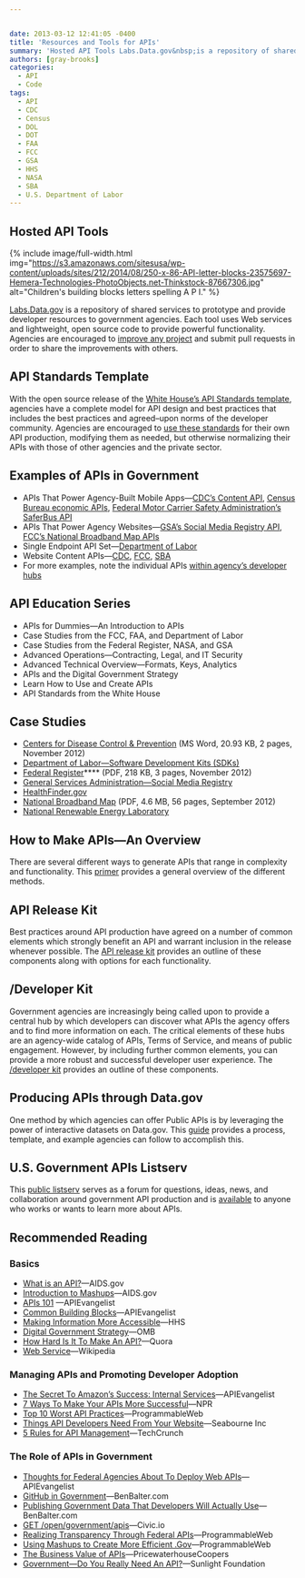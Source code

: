 ```yaml
---


date: 2013-03-12 12:41:05 -0400
title: 'Resources and Tools for APIs'
summary: 'Hosted API Tools Labs.Data.gov&nbsp;is a repository of shared services to prototype and provide developer resources to government agencies. Each tool uses Web services and lightweight, open source code to provide powerful functionality. Agencies are encouraged to&nbsp;improve any project&nbsp;and submit pull requests in order to share the improvements with others. API Standards Template With the open'
authors: [gray-brooks]
categories:
  - API
  - Code
tags:
  - API
  - CDC
  - Census
  - DOL
  - DOT
  - FAA
  - FCC
  - GSA
  - HHS
  - NASA
  - SBA
  - U.S. Department of Labor
---
```


## <a name="hosted-api-tools"></a>Hosted API Tools 
{% include image/full-width.html img="https://s3.amazonaws.com/sitesusa/wp-content/uploads/sites/212/2014/08/250-x-86-API-letter-blocks-23575697-Hemera-Technologies-PhotoObjects.net-Thinkstock-87667306.jpg" alt="Children's building blocks letters spelling A P I." %} 

[Labs.Data.gov](http://labs.data.gov/) is a repository of shared services to prototype and provide developer resources to government agencies. Each tool uses Web services and lightweight, open source code to provide powerful functionality. Agencies are encouraged to [improve any project](http://labs.data.gov/) and submit pull requests in order to share the improvements with others.

## <a name="api-standards-template"></a>API Standards Template

With the open source release of the [White House&#8217;s API Standards template](https://github.com/WhiteHouse/api-standards), agencies have a complete model for API design and best practices that includes the best practices and agreed–upon norms of the developer community. Agencies are encouraged to [use these standards](https://github.com/WhiteHouse/api-standards) for their own API production, modifying them as needed, but otherwise normalizing their APIs with those of other agencies and the private sector.

## <a name="examples-apis-government"></a>Examples of APIs in Government

  * APIs That Power Agency-Built Mobile Apps—[CDC’s Content API](http://tools.cdc.gov/syndication/api.aspx), [Census Bureau economic APIs](http://www.census.gov/developers/), [Federal Motor Carrier Safety Administration’s SaferBus API](https://mobile.fmcsa.dot.gov/developer/home.page)
  * APIs That Power Agency Websites—[GSA’s Social Media Registry API](http://www.usa.gov/About/developer-resources/social-media-registry.shtml), [FCC’s National Broadband Map APIs](http://www.broadbandmap.gov/developer)
  * Single Endpoint API Set—[Department of Labor](http://developer.dol.gov/)
  * Website Content APIs—[CDC](http://tools.cdc.gov/syndication/api.aspx), [FCC](http://www.fcc.gov/developers/fcc-content-api), [SBA](http://www.sba.gov/about-sba-info/140931)
  * For more examples, note the individual APIs [within agency&#8217;s developer hubs](https://github.com/GSA/slash-developer-pages#readme)

## <a name="api-education-series"></a>API Education Series

  * APIs for Dummies—An Introduction to APIs
  * Case Studies from the FCC, FAA, and Department of Labor
  * Case Studies from the Federal Register, NASA, and GSA
  * Advanced Operations—Contracting, Legal, and IT Security
  * Advanced Technical Overview—Formats, Keys, Analytics
  * APIs and the Digital Government Strategy
  * Learn How to Use and Create APIs
  * API Standards from the White House

## <a name="case-studies"></a>Case Studies

  * [Centers for Disease Control & Prevention](https://s3.amazonaws.com/sitesusa/wp-content/uploads/sites/212/2014/01/cdc-content-services-api.docx "CDC case study") (MS Word, 20.93 KB, 2 pages, November 2012)
  * [Department of Labor—Software Development Kits (SDKs)](https://digitalgov.sites.usa.gov/2012/11/19/case-study-how-dol-created-software-development-kits-sdks/ "Case Study: How DOL Created Software Development Kits (SDKs)")
  * [Federal Register](https://www.federalregister.gov/uploads/2012/11/FR2-API-Case-Study1.pdf)**** (PDF, 218 KB, 3 pages, November 2012)
  * [General Services Administration—Social Media Registry](https://www.WHATEVER/2012/11/19/case-study-how-gsa-launched-social-media-registry/ "Case Study: How GSA Launched Social Media Registry")
  * [HealthFinder.gov](https://www.WHATEVER/2012/07/16/healthfinder-gov-api/ "Healthfinder.gov API")
  * [National Broadband Map](http://www.wilsoncenter.org/sites/default/files/National%20Broadband%20Map%20Wilson%20Center%20Case%20Study.pdf) (PDF, 4.6 MB, 56 pages, September 2012)
  * [National Renewable Energy Laboratory](http://developer.nrel.gov/api-case-study/)

## <a name="how-to-make-apis-overview"></a>How to Make APIs—An Overview

There are several different ways to generate APIs that range in complexity and functionality. This [primer](https://www.WHATEVER/2013/03/12/how-to-make-apis-an-overview/ "How to Make APIs—An Overview") provides a general overview of the different methods.

## <a name="api-release-kit"></a>API Release Kit

Best practices around API production have agreed on a number of common elements which strongly benefit an API and warrant inclusion in the release whenever possible. The [API release kit](https://digitalgov.sites.usa.gov/2013/05/16/api-release-kit/ "API Release Kit") provides an outline of these components along with options for each functionality.

## <a name="developer-kit"></a>/Developer Kit

Government agencies are increasingly being called upon to provide a central hub by which developers can discover what APIs the agency offers and to find more information on each. The critical elements of these hubs are an agency-wide catalog of APIs, Terms of Service, and means of public engagement. However, by including further common elements, you can provide a more robust and successful developer user experience. The [/developer kit](http://WHATEVER/2013/05/21/developer-kit/ "/Developer Kit") provides an outline of these components.

## <a name="producing-apis-through-data.gov"></a>Producing APIs through Data.gov

One method by which agencies can offer Public APIs is by leveraging the power of interactive datasets on Data.gov. This [guide](https://digitalgov.sites.usa.gov/2013/04/30/producing-apis-through-data-gov/ "Producing APIs through Data.gov") provides a process, template, and example agencies can follow to accomplish this.

## <a name="government-api-listserv"></a>U.S. Government APIs Listserv

This [public listserv](https://groups.google.com/forum/?fromgroups#!forum/us-government-apis) serves as a forum for questions, ideas, news, and collaboration around government API production and is [available](https://groups.google.com/forum/?fromgroups#!forum/us-government-apis) to anyone who works or wants to learn more about APIs.

## <a name="recommended-reading"></a>Recommended Reading

### Basics

  * [What is an API?](http://blog.aids.gov/2012/04/open-data-in-action-what-is-an-api.html)—AIDS.gov
  * [Introduction to Mashups](http://blog.aids.gov/2008/11/introduction-to.html)—AIDS.gov
  * [APIs 101](http://apievangelist.com/) —APIEvangelist
  * [Common Building Blocks](http://apievangelist.com/2011/03/07/api-area--common-building-blocks/)—APIEvangelist
  * [Making Information More Accessible](http://www.healthdata.gov/blog/making-information-more-accessible-digital-government-strategy)—HHS
  * [Digital Government Strategy](http://www.whitehouse.gov/sites/default/files/omb/egov/digital-government/digital-government.html)—OMB
  * [How Hard Is It To Make An API?](http://www.quora.com/APIs/How-hard-is-it-to-make-an-API)—Quora
  * [Web Service](http://en.wikipedia.org/wiki/Web_service)—Wikipedia

### Managing APIs and Promoting Developer Adoption

  * [The Secret To Amazon&#8217;s Success: Internal Services](http://apievangelist.com/2012/01/12/the-secret-to-amazons-success-internal-apis/)—APIEvangelist
  * [7 Ways To Make Your APIs More Successful](http://blog.programmableweb.com/2010/03/31/7-ways-to-make-your-api-more-successful/?utm_source=feedburner&utm_medium=feed&utm_campaign=Feed:+ProgrammableWeb+(ProgrammableWeb:+Blog)&utm_content=Google+Reader)—NPR
  * [Top 10 Worst API Practices](http://blog.programmableweb.com/2012/08/03/top-10-api-worst-practices/)—ProgrammableWeb
  * [Things API Developers Need From Your Website](http://seabourneinc.com/2012/07/12/things-api-developers-need-from-your-website/)—Seabourne Inc
  * [5 Rules for API Management](http://techcrunch.com/2012/11/11/5-rules-for-api-management/)—TechCrunch

### The Role of APIs in Government

  * [Thoughts for Federal Agencies About To Deploy Web APIs](http://apievangelist.com/2012/06/02/thoughts-for-federal-agencies-about-to-deploy-web-apis/)—APIEvangelist
  * [GitHub in Government](http://ben.balter.com/open-source-for-government/#github)—BenBalter.com
  * [Publishing Government Data That Developers Will Actually Use](http://ben.balter.com/2012/06/02/publishing-government-data-that-developers-will-actually-use/)—BenBalter.com
  * [GET /open/government/apis](http://civic.io/2012/02/23/get-opengovernmentapis/)—Civic.io
  * [Realizing Transparency Through Federal APIs](http://blog.programmableweb.com/2009/03/04/realizing-transparency-through-federal-government-apis/?utm_source=feedburner&utm_medium=feed&utm_campaign=Feed:+ProgrammableWeb+(ProgrammableWeb:+Blog)&utm_content=Google+Reader)—ProgrammableWeb
  * [Using Mashups to Create More Efficient .Gov](http://blog.programmableweb.com/2009/05/14/using-mashups-to-create-a-more-efficient-government/?utm_source=feedburner&utm_medium=feed&utm_campaign=Feed:+ProgrammableWeb+(ProgrammableWeb:+Blog)&utm_content=Google+Reader)—ProgrammableWeb
  * [The Business Value of APIs](http://www.pwc.com/us/en/technology-forecast/2012/issue2/download.jhtml)—PricewaterhouseCoopers
  * [Government—Do You Really Need An API?](http://sunlightfoundation.com/blog/2012/03/21/government-do-you-really-need-an-api/)—Sunlight Foundation